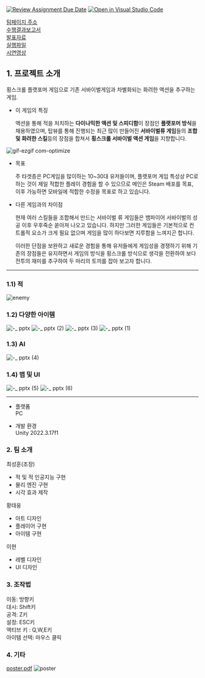[![Review Assignment Due Date](https://classroom.github.com/assets/deadline-readme-button-24ddc0f5d75046c5622901739e7c5dd533143b0c8e959d652212380cedb1ea36.svg)](https://classroom.github.com/a/omXkVCQu)
[![Open in Visual Studio Code](https://classroom.github.com/assets/open-in-vscode-718a45dd9cf7e7f842a935f5ebbe5719a5e09af4491e668f4dbf3b35d5cca122.svg)](https://classroom.github.com/online_ide?assignment_repo_id=14049899&assignment_repo_type=AssignmentRepo)

[팀페이지 주소](https://kookmin-sw.github.io/capstone-2024-28/)  
[수행결과보고서](https://drive.google.com/file/d/1Qm1GVavpDiPuvJvN1jAcx4156yJgFFbn/view?usp=drive_link)  
[발표자료](https://drive.google.com/file/d/1U1BJ1qAE7VI6GpArz_mycJavGvqYSwKq/view?usp=drive_link)  
[실행파일](https://drive.google.com/drive/folders/1epyekYWOleSp-XDdvxnCkv8IYzHf5poM?usp=drive_link)  
[시연영상](https://drive.google.com/file/d/1iCCO7DcAOSjqq6mxTh1NtFD85zh3PBS-/view?usp=drive_link)  

## 1. 프로젝트 소개

횡스크롤 플랫포머 게임으로 기존 서바이벌게임과 차별화되는 화려한 액션을 추구하는 게임.

- 이 게임의 특징
  
  액션을 통해 적을 처치하는 **다이나믹한 액션 및 스피디함**이 장점인 **플랫포머 방식**을 채용하였으며,
  탑뷰를 통해 진행되는 최근 많이 만들어진 **서바이벌류 게임**들의 **조합 및 화려한 스킬**등의 장점을 합쳐서
  **횡스크롤 서바이벌 액션 게임**을 지향합니다.
  
![gif-ezgif com-optimize](https://github.com/kookmin-sw/capstone-2024-28/assets/55117761/5c8f99e5-1d15-4ca0-955a-949be059ff82)

- 목표
  
  주 타겟층은 PC게임을 많이하는 10~30대 유저들이며, 플랫포머 게임 특성상 PC로 하는 것이 제일 적합한 플레이 경험을 할 수 있으므로
  메인은 Steam 배포를 목표, 이후 가능하면 모바일에 적합한 수정을 목표로 하고 있습니다.
  
- 다른 게임과의 차이점
  
  현재 여러 스킬들을 조합해서 만드는 서바이벌 류 게임들은 뱀파이어 서바이벌의 성공 이후 우후죽순 쏟아져 나오고 있습니다.
  하지만 그러한 게임들은 기본적으로 컨트롤적 요소가 크게 필요 없으며 게임을 많이 하다보면 지루함을 느껴지곤 합니다.

  이러한 단점을 보완하고 새로운 경험을 통해 유저들에게 게임성을 경쟁하기 위해 기존의 장점들은 유지하면서 게임의 방식을 횡스크롤 방식으로
  생각을 전환하여 보다 전투의 재미를 추구하여 두 마리의 토끼를 잡아 보고자 합니다.
***

### 1.1) 적
![enemy](https://github.com/kookmin-sw/capstone-2024-28/assets/42773970/15bd355f-299c-4b7a-b8fe-941e6776a4ae)
### 1.2) 다양한 아이템
![-_ pptx](https://github.com/kookmin-sw/capstone-2024-28/assets/42773970/c22a86ee-f067-42e4-b54d-8bf9ded0aab7)
![-_ pptx (2)](https://github.com/kookmin-sw/capstone-2024-28/assets/42773970/99f4be58-44a2-4003-8322-865f72168007)
![-_ pptx (3)](https://github.com/kookmin-sw/capstone-2024-28/assets/42773970/0bdf6421-f339-45cc-95a3-88c24712b02b)
![-_ pptx (1)](https://github.com/kookmin-sw/capstone-2024-28/assets/42773970/445c0dbe-4281-43f4-8ab7-5279fdc8f4d5)
### 1.3) AI
![-_ pptx (4)](https://github.com/kookmin-sw/capstone-2024-28/assets/42773970/06388ac6-ef05-459c-90dd-9f35f9de9ac9)
### 1.4) 맵 및 UI
![-_ pptx (5)](https://github.com/kookmin-sw/capstone-2024-28/assets/42773970/fcbaa151-5d56-4aab-bd77-fac7aa450444)
![-_ pptx (6)](https://github.com/kookmin-sw/capstone-2024-28/assets/42773970/e76d9d78-a534-407e-9274-6ffac7145422)
***

- 플랫폼  
  PC
  
- 개발 환경  
  Unity 2022.3.17f1

### 2. 팀 소개

최성훈(조장)
  - 적 및 적 인공지능 구현
  - 물리 엔진 구현
  - 시각 효과 제작

황태웅
  - 아트 디자인
  - 플레이어 구현
  - 아이템 구현

이현
  - 레벨 디자인
  - UI 디자인

### 3. 조작법

이동: 방향키  
대시: Shift키  
공격: Z키  
설정: ESC키  
액티브 키 : Q,W,E키  
아이템 선택: 마우스 클릭    

### 4. 기타

[poster.pdf](https://github.com/kookmin-sw/capstone-2024-28/files/15375762/poster.pdf)
![poster](https://github.com/kookmin-sw/capstone-2024-28/assets/42773970/07dd869f-9a65-4ddf-ba09-a03b029b983f)



